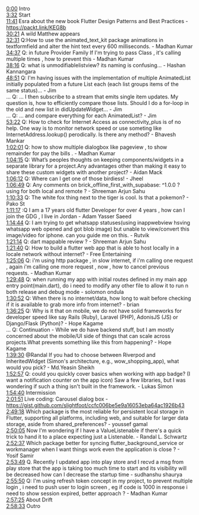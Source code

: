 [0:00](https://www.youtube.com/watch?v=RX6cS7TdIy0&t=0m00s) Intro  
[3:32](https://www.youtube.com/watch?v=RX6cS7TdIy0&t=3m32s) Start  
[11:41](https://www.youtube.com/watch?v=RX6cS7TdIy0&t=11m41s) Esra about the new book Flutter Design Patterns and Best Practices - https://packt.link/KEG8b  
[30:21](https://www.youtube.com/watch?v=RX6cS7TdIy0&t=30m21s) A wild Matthew appears  
[32:31](https://www.youtube.com/watch?v=RX6cS7TdIy0&t=32m31s) Q:How to use the animated_text_kit package animations in textformfield and alter the hint text every 600 milliseconds. - Madhan Kumar  
[34:37](https://www.youtube.com/watch?v=RX6cS7TdIy0&t=34m37s) Q: in future Provider Family If I'm trying to pass Class , it's calling multiple times , how to prevent this - Madhan Kumar  
[38:16](https://www.youtube.com/watch?v=RX6cS7TdIy0&t=38m16s) Q: what is unmodifiablelistview? its naming is confusing... - Hashan Kannangara  
[48:51](https://www.youtube.com/watch?v=RX6cS7TdIy0&t=48m51s) Q: I'm having issues with the implementation of multiple AnimatedList initially populated from a future List<Item> each (each list groups items of the same status)… - Jim  
... Q: … I then subscribe to a stream that emits single item updates. My question is, how to efficiently compare those lists. Should I do a for-loop in the old and new list in didUpdateWidget… - Jim  
... Q: … and compare everything for each AnimatedList? - Jim  
[53:22](https://www.youtube.com/watch?v=RX6cS7TdIy0&t=53m22s) Q: How to check for Internet Access as connectivity_plus is of no help. One way is to monitor network speed or use someting like InternetAddress.lookup() perodically. Is there any method? - Bhavesh Mankar  
[1:02:01](https://www.youtube.com/watch?v=RX6cS7TdIy0&t=1h02m01s) Q: how to show multiple dialogbox like pageview , to show remainder for pay the bills . - Madhan Kumar  
[1:04:15](https://www.youtube.com/watch?v=RX6cS7TdIy0&t=1h04m15s) Q: What’s peoples thoughts on keeping components/widgets in a separate library for a project.Any advantages other than making it easy to share these custom widgets with another project? - Aidan Mack  
[1:06:12](https://www.youtube.com/watch?v=RX6cS7TdIy0&t=1h06m12s) Q: Where can I get one of those birdiess! - Jheel  
[1:06:49](https://www.youtube.com/watch?v=RX6cS7TdIy0&t=1h06m49s) Q: Any comments on brick_offline_first_with_supabase: ^1.0.0 ? using for both local and remote ? - Shreeman Arjun Sahu  
[1:10:33](https://www.youtube.com/watch?v=RX6cS7TdIy0&t=1h10m33s) Q: The white fox thing next to the tiger is cool. Is that a pokemon? - Pako St  
[1:11:17](https://www.youtube.com/watch?v=RX6cS7TdIy0&t=1h11m17s) :Q I am a 17 years old flutter Developer for over 4 years , how can I join the GDG , I live in Jordan - Adam Yasser Saeed  
[1:14:44](https://www.youtube.com/watch?v=RX6cS7TdIy0&t=1h14m44s) Q: I am trying to get whatsapp statuses(using inappwebview hsving whatsapp web opened and got blob image) but unable to view/convert this image/video for iphone. can you guide me on this. - Rutvik  
[1:21:14](https://www.youtube.com/watch?v=RX6cS7TdIy0&t=1h21m14s) Q: dart mappable review ? - Shreeman Arjun Sahu  
[1:21:40](https://www.youtube.com/watch?v=RX6cS7TdIy0&t=1h21m40s) Q: How to build a flutter web app that is able to host locally in a locale network without internet? - Free Entertaining  
[1:25:06](https://www.youtube.com/watch?v=RX6cS7TdIy0&t=1h25m06s) Q: i'm using http package , in slow internet, if i'm calling one request , again i'm calling one more request , now , how to cancel previous requests. - Madhan Kumar  
[1:29:48](https://www.youtube.com/watch?v=RX6cS7TdIy0&t=1h29m48s) Q: when running my app with initial routes defined in my main app entry point(main.dart), do i need to modify any other file to allow it to run n both release and debug mode - solomon ondula  
[1:30:52](https://www.youtube.com/watch?v=RX6cS7TdIy0&t=1h30m52s) Q: When there is no internet/data, how long to wait before checking if it is available to grab more info from internet? - brian  
[1:36:25](https://www.youtube.com/watch?v=RX6cS7TdIy0&t=1h36m25s) Q: Why is it that on mobile, we do not have solid frameworks for developer speed like say Rails (Ruby), Laravel (PHP), AdonisJS (JS) or Django/Flask (Python)? - Hope Kagame  
... Q: Continuation - While we do have backend stuff, but I am mostly concerned about the mobile/UI side of things that can scale across projects.What prevents something like this from happening? - Hope Kagame  
[1:39:30](https://www.youtube.com/watch?v=RX6cS7TdIy0&t=1h39m30s) @Randal If you had to choose between Riverpod and InheritedWidget (Simon's architecture, e.g., wow_shopping_app), what would you pick? - Md.Yeasin Sheikh  
[1:52:57](https://www.youtube.com/watch?v=RX6cS7TdIy0&t=1h52m57s) Q: could you quickly cover basics when working with app badge? (I want a notification counter on the app icon) Saw a few libraries, but I was wondering if such a thing isn't built in the framework. - Lukas Simon  
[1:54:40](https://www.youtube.com/watch?v=RX6cS7TdIy0&t=1h54m40s) Intermission  
[2:01:51](https://www.youtube.com/watch?v=RX6cS7TdIy0&t=2h01m51s) Live coding: Carousel dialog box - https://gist.github.com/slightfoot/ccfc006be5e9a16053eba64ac1926b43  
[2:49:18](https://www.youtube.com/watch?v=RX6cS7TdIy0&t=2h49m18s) Which package is the most reliable for persistent local storage in Flutter, supporting all platforms, including web, and suitable for larger data storage, aside from shared_preferences? - youssef gamal  
[2:50:05](https://www.youtube.com/watch?v=RX6cS7TdIy0&t=2h50m05s) Now I'm wondering if I have a ValueListenable if there's a quick trick to hand it to a place expecting just a Listenable. - Randal L. Schwartz  
[2:52:37](https://www.youtube.com/watch?v=RX6cS7TdIy0&t=2h52m37s) Which package better for syncing flutter_background_service or workmanager when I want things work even the application is close ? - Yosif Samir  
[2:53:49](https://www.youtube.com/watch?v=RX6cS7TdIy0&t=2h53m49s) Q. Recently I updated app into play store and I recvd a msg from play store that the app is taking too much time to start and its visibility will be decreased how can I decrease the startup time - sudhanshu shaurya  
[2:55:50](https://www.youtube.com/watch?v=RX6cS7TdIy0&t=2h55m50s) Q: I'm using refresh token concept in my project, to prevent multiple login , i need to push user to login screen , eg if code is 1000 in response i need to show session expired, better approach ? - Madhan Kumar  
[2:57:25](https://www.youtube.com/watch?v=RX6cS7TdIy0&t=2h57m25s) About Drift  
[2:58:33](https://www.youtube.com/watch?v=RX6cS7TdIy0&t=2h58m33s) Outro  
